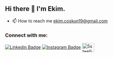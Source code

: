 ## Hi there 👋 I'm Ekim.

+ 📫 How to reach me [ekim.coskun19@gmail.com](mailto:ekim.coskun19@gmail.com)

### Connect with me:

[![Linkedin Badge](https://img.shields.io/badge/-LinkedIn-blue?style=flat&logo=Linkedin&logoColor=white&link=https://www.linkedin.com/in/ekimcoskun/)](https://www.linkedin.com/in/ekimcoskun/)
[![Instagram Badge](https://img.shields.io/badge/-Instagram-E4405F?style=flat&logo=instagram&logoColor=white&link=https://www.instagram.com/ekimcoskun/)](https://www.instagram.com/ekimcosun/)
<a href="https://twitter.com/ekim_coskun" target="blank"><img align="center" src="https://raw.githubusercontent.com/rahuldkjain/github-profile-readme-generator/master/src/images/icons/Social/twitter.svg" alt="5steellix8" height="30" width="40" /></a>
